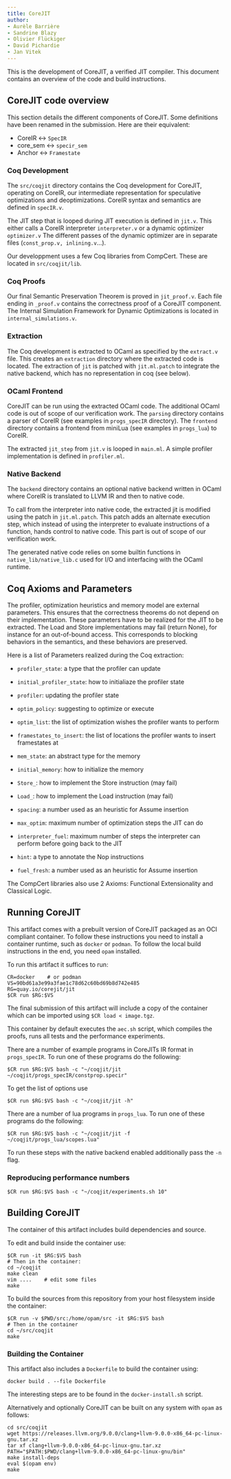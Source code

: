 ```yaml
---
title: CoreJIT
author: 
- Aurèle Barrière
- Sandrine Blazy
- Olivier Flückiger
- David Pichardie
- Jan Vitek
---
```

This is the development of CoreJIT, a verified JIT compiler.
This document contains an overview of the code and build instructions.


## CoreJIT code overview

This section details the different components of CoreJIT.
Some definitions have been renamed in the submission.
Here are their equivalent:

- CoreIR     <->   `SpecIR`
- core_sem   <->   `specir_sem`
- Anchor     <->   `Framestate`

### Coq Development

The `src/coqjit` directory contains the Coq development for CoreJIT, operating on CoreIR, our intermediate representation for speculative optimizations and deoptimizations.
CoreIR syntax and semantics are defined in `specIR.v`.

The JIT step that is looped during JIT execution is defined in `jit.v`.
This either calls a CoreIR interpreter `interpreter.v` or a dynamic optimizer `optimizer.v`
The different passes of the dynamic optimizer are in separate files (`const_prop.v, inlining.v`...).

Our developpment uses a few Coq libraries from CompCert. These are located in `src/coqjit/lib`.

### Coq Proofs

Our final Semantic Preservation Theorem is proved in `jit_proof.v`.
Each file ending in `_proof.v` contains the correctness proof of a CoreJIT component.
The Internal Simulation Framework for Dynamic Optimizations is located in `internal_simulations.v`.

### Extraction

The Coq development is extracted to OCaml as specified by the `extract.v` file.
This creates an `extraction` directory where the extracted code is located.
The extraction of `jit` is patched with `jit.ml.patch` to integrate the native backend, which has no representation in coq (see below).

### OCaml Frontend

CoreJIT can be run using the extracted OCaml code. The additional OCaml code is out of scope of our verification work.
The `parsing` directory contains a parser of CoreIR (see examples in `progs_specIR` directory).
The `frontend` directory contains a frontend from miniLua (see examples in `progs_lua`) to CoreIR.

The extracted `jit_step` from `jit.v` is looped in `main.ml`. 
A simple profiler implementation is defined in `profiler.ml`.

### Native Backend

The `backend` directory contains an optional native backend written in OCaml where CoreIR is translated to LLVM IR and then to native code.

To call from the interpreter into native code, the extracted jit is modified using the patch in `jit.ml.patch`. This patch adds an alternate execution step, which instead of using the interpreter to evaluate instructions of a function, hands control to native code. This part is out of scope of our verification work.

The generated native code relies on some builtin functions in `native_lib/native_lib.c` used for I/O and interfacing with the OCaml runtime.

## Coq Axioms and Parameters

The profiler, optimization heuristics and memory model are external parameters.
This ensures that the correctness theorems do not depend on their implementation.
These parameters have to be realized for the JIT to be extracted.
The Load and Store implementations may fail (return None), for instance for an out-of-bound access.
This corresponds to blocking behaviors in the semantics, and these behaviors are preserved.

Here is a list of Parameters realized during the Coq extraction:

- `profiler_state`:          a type that the profiler can update
- `initial_profiler_state`:  how to initialiaze the profiler state
- `profiler`:                updating the profiler state
- `optim_policy`:            suggesting to optimize or execute
- `optim_list`:              the list of optimization wishes the profiler wants to perform
- `framestates_to_insert`:   the list of locations the profiler wants to insert framestates at

- `mem_state`:               an abstract type for the memory
- `initial_memory`:          how to initialize the memory
- `Store_`:                  how to implement the Store instruction (may fail)
- `Load_`:                   how to implement the Load instruction (may fail)

- `spacing`:                 a number used as an heuristic for Assume insertion
- `max_optim`:               maximum number of optimization steps the JIT can do
- `interpreter_fuel`:        maximum number of steps the interpreter can perform before going back to the JIT
- `hint`:                    a type to annotate the Nop instructions
- `fuel_fresh`:              a number used as an heuristic for Assume insertion

The CompCert libraries also use 2 Axioms: Functional Extensionality and Classical Logic.

## Running CoreJIT

This artifact comes with a prebuilt version of CoreJIT packaged as an OCI compliant container.
To follow these instructions you need to install a container runtime, such as `docker` or `podman`.
To follow the local build instructions in the end, you need `opam` installed.

To run this artifact it suffices to run:

```
CR=docker    # or podman
VS=90bd61a3e99a3fae1c78d62c60bd69b8d742e485
RG=quay.io/corejit/jit
$CR run $RG:$VS
```

The final submission of this artifact will include a copy of the container which can be imported using `$CR load < image.tgz`.

This container by default executes the `aec.sh` script, which compiles the proofs, runs all tests and the performance experiments.

There are a number of example programs in CoreJITs IR format in `progs_specIR`. To run one of these programs do the following:

```
$CR run $RG:$VS bash -c "~/coqjit/jit ~/coqjit/progs_specIR/constprop.specir"
```

To get the list of options use

```
$CR run $RG:$VS bash -c "~/coqjit/jit -h"
```

There are a number of lua programs in `progs_lua`. To run one of these programs do the following:

```
$CR run $RG:$VS bash -c "~/coqjit/jit -f ~/coqjit/progs_lua/scopes.lua"
```

To run these steps with the native backend enabled additionally pass the `-n` flag.


### Reproducing performance numbers

```
$CR run $RG:$VS bash -c "~/coqjit/experiments.sh 10"
```

## Building CoreJIT

The container of this artifact includes build dependencies and source.

To edit and build inside the container use:

```
$CR run -it $RG:$VS bash
# Then in the container:
cd ~/coqjit
make clean
vim ....    # edit some files
make
```

To build the sources from this repository from your host filesystem inside the container:

```
$CR run -v $PWD/src:/home/opam/src -it $RG:$VS bash
# Then in the container
cd ~/src/coqjit
make
```

### Building the Container

This artifact also includes a `Dockerfile` to build the container using:

```
docker build . --file Dockerfile
```

The interesting steps are to be found in the `docker-install.sh` script.

Alternatively and optionally CoreJIT can be built on any system with `opam` as follows:

```
cd src/coqjit
wget https://releases.llvm.org/9.0.0/clang+llvm-9.0.0-x86_64-pc-linux-gnu.tar.xz
tar xf clang+llvm-9.0.0-x86_64-pc-linux-gnu.tar.xz
PATH="$PATH:$PWD/clang+llvm-9.0.0-x86_64-pc-linux-gnu/bin"
make install-deps
eval $(opam env)
make
```
